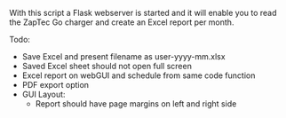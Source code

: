 With this script a Flask webserver is started and it will enable you to read the ZapTec Go charger and create an Excel report per month.



Todo:
- Save Excel and present filename as user-yyyy-mm.xlsx
- Saved Excel sheet should not open full screen
- Excel report on webGUI and schedule from same code function
- PDF export option
- GUI Layout:
    - Report should have page margins on left and right side
